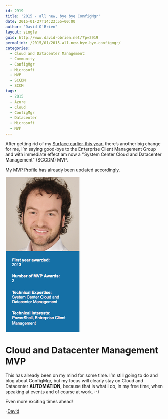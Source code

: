 ```yaml
---
id: 2919
title: '2015 - all new, bye bye ConfigMgr'
date: 2015-01-27T14:23:55+00:00
author: "David O'Brien"
layout: single
guid: http://www.david-obrien.net/?p=2919
permalink: /2015/01/2015-all-new-bye-bye-configmgr/
categories:
  - Cloud and Datacenter Management
  - Community
  - ConfigMgr
  - Microsoft
  - MVP
  - SCCDM
  - SCCM
tags:
  - 2015
  - Azure
  - Cloud
  - ConfigMgr
  - Datacenter
  - Microsoft
  - MVP
---
```

After getting rid of my [Surface earlier this year ](/2015/01/bye-bye-windows-hello-mac/) there’s another big change for me, I’m saying good-bye to the Enterprise Client Management Group and with immediate effect am now a “System Center Cloud and Datacenter Management" (SCCDM) MVP.

My [MVP Profile](http://mvp.microsoft.com/en-us/mvp/David%20O%27Brien-5000267) has already been updated accordingly.

![image](/media/2015/01/1422328133_full.png)

# Cloud and Datacenter Management MVP

This has already been on my mind for some time. I’m still going to do and blog about ConfigMgr, but my focus will clearly stay on Cloud and Datacenter **AUTOMATION,** because that is what I do, in my free time, when speaking at events and of course at work. :-)

Even more exciting times ahead!

-[David](http://www.twitter.com/david_obrien)